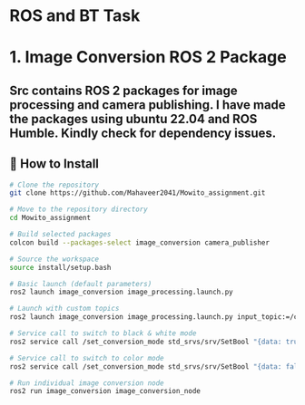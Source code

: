 # ROS and BT Task

# 1. Image Conversion ROS 2 Package

Src contains ROS 2 packages for image processing and camera publishing.
I have made the packages using ubuntu 22.04 and ROS Humble. Kindly check for dependency issues.
---

## 📁 How to Install
```bash
# Clone the repository
git clone https://github.com/Mahaveer2041/Mowito_assignment.git

# Move to the repository directory
cd Mowito_assignment

# Build selected packages
colcon build --packages-select image_conversion camera_publisher

# Source the workspace
source install/setup.bash

# Basic launch (default parameters)
ros2 launch image_conversion image_processing.launch.py

# Launch with custom topics
ros2 launch image_conversion image_processing.launch.py input_topic:=/camera/image output_topic:=/processed_image

# Service call to switch to black & white mode
ros2 service call /set_conversion_mode std_srvs/srv/SetBool "{data: true}"

# Service call to switch to color mode
ros2 service call /set_conversion_mode std_srvs/srv/SetBool "{data: false}"

# Run individual image conversion node
ros2 run image_conversion image_conversion_node
